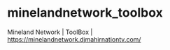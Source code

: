 # minelandnetwork_toolbox
Mineland Network | ToolBox | https://minelandnetwork.djmahirnationtv.com/
